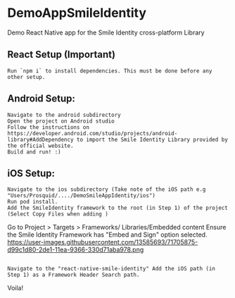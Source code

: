 # DemoAppSmileIdentity
Demo React Native app for the Smile Identity cross-platform Library

## React Setup (Important)
```
Run `npm i` to install dependencies. This must be done before any other setup.
```
## Android Setup:
```
Navigate to the android subdirectory
Open the project on Android studio
Follow the instructions on https://developer.android.com/studio/projects/android-library#AddDependency to import the Smile Identity Library provided by the official website.
Build and run! :)

```
## iOS Setup:
```
Navigate to the ios subdirectory (Take note of the iOS path e.g "Users/Prosquid/..../DemoSmileAppIdentity/ios")
Run pod install.
Add the SmileIdentity framework to the root (in Step 1) of the project (Select Copy Files when adding )

```
Go to Project > Targets > Frameworks/ Libraries/Embedded content
Ensure the Smile Identity Framework has "Embed and Sign" option selected.
https://user-images.githubusercontent.com/13585693/71705875-d99c1d80-2de1-11ea-9366-330d71aba978.png
```

Navigate to the "react-native-smile-identity" Add the iOS path (in Step 1) as a Framework Header Search path.
```
Voila!


